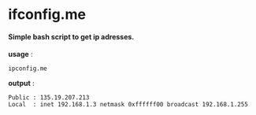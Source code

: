 ifconfig.me
===========

#### Simple bash script to get ip adresses.

**usage** : 

    ipconfig.me
    
**output** :

    Public : 135.19.207.213
    Local  : inet 192.168.1.3 netmask 0xffffff00 broadcast 192.168.1.255
